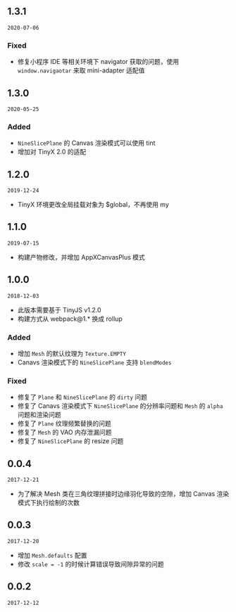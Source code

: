 ## 1.3.1

`2020-07-06`

### Fixed
- 修复小程序 IDE 等相关环境下 navigator 获取的问题，使用 `window.navigaotar` 来取 mini-adapter 适配值

## 1.3.0

`2020-05-25`

### Added
- `NineSlicePlane` 的 Canvas 渲染模式可以使用 tint
- 增加对 TinyX 2.0 的适配

## 1.2.0

`2019-12-24`

- TinyX 环境更改全局挂载对象为 $global，不再使用 my

## 1.1.0

`2019-07-15`

- 构建产物修改，并增加 AppXCanvasPlus 模式

## 1.0.0

`2018-12-03`

- 此版本需要基于 TinyJS v1.2.0
- 构建方式从 webpack@1.* 换成 rollup

### Added
- 增加 `Mesh` 的默认纹理为 `Texture.EMPTY`
- Canavs 渲染模式下的 `NineSlicePlane` 支持 `blendModes`

### Fixed
- 修复了 `Plane` 和 `NineSlicePlane` 的 `dirty` 问题
- 修复了 Canavs 渲染模式下 `NineSlicePlane` 的分辨率问题和 `Mesh` 的 `alpha` 问题和渲染问题
- 修复了 `Plane` 纹理频繁替换的问题
- 修复了 `Mesh` 的 VAO 内存泄漏问题
- 修复了 `NineSlicePlane` 的 resize 问题

## 0.0.4

`2017-12-21`

- 为了解决 Mesh 类在三角纹理拼接时边缘羽化导致的空隙，增加 Canvas 渲染模式下执行绘制的次数

## 0.0.3

`2017-12-20`

- 增加 `Mesh.defaults` 配置
- 修改 `scale = -1` 的时候计算错误导致间隙异常的问题

## 0.0.2

`2017-12-12`

